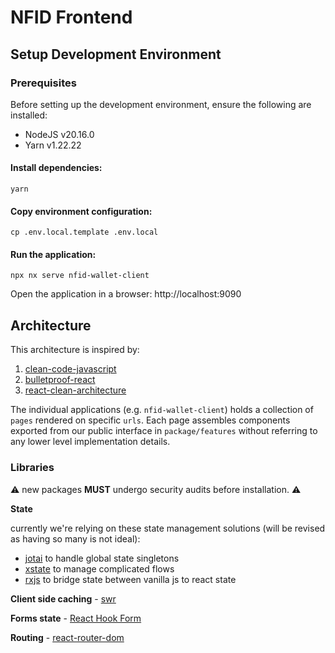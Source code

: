 # NFID Frontend

## Setup Development Environment

### Prerequisites

Before setting up the development environment, ensure the following are installed:
- NodeJS v20.16.0
- Yarn v1.22.22

#### Install dependencies:
```
yarn
```

#### Copy environment configuration:
```
cp .env.local.template .env.local
```

#### Run the application:
```
npx nx serve nfid-wallet-client
```

Open the application in a browser: http://localhost:9090

## Architecture

This architecture is inspired by:

1. [clean-code-javascript](https://github.com/ryanmcdermott/clean-code-javascript)
2. [bulletproof-react](https://github.com/alan2207/bulletproof-react/)
3. [react-clean-architecture](https://github.com/eduardomoroni/react-clean-architecture)

The individual applications (e.g. `nfid-wallet-client`) holds a collection of `pages` rendered on specific `urls`. Each page assembles components exported from our public interface in `package/features` without referring to any lower level implementation details.

### Libraries

⚠️ new packages **MUST** undergo security audits before installation. ⚠️

**State**

currently we're relying on these state management solutions (will be revised as having so many is not ideal):

- [jotai](https://jotai.org/) to handle global state singletons
- [xstate](https://xstate.js.org/) to manage complicated flows
- [rxjs](https://rxjs.dev/) to bridge state between vanilla js to react state

**Client side caching** - [swr](https://swr.vercel.app/)

**Forms state** - [React Hook Form](https://react-hook-form.com/)

**Routing** - [react-router-dom](https://reactrouter.com/en/main)
